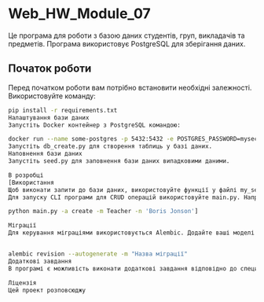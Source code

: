 # Web_HW_Module_07

Це програма для роботи з базою даних студентів, груп, викладачів та предметів. Програма використовує PostgreSQL для зберігання даних.

## Початок роботи

Перед початком роботи вам потрібно встановити необхідні залежності. Використовуйте команду:

```bash
pip install -r requirements.txt
Налаштування бази даних
Запустіть Docker контейнер з PostgreSQL командою:

docker run --name some-postgres -p 5432:5432 -e POSTGRES_PASSWORD=mysecretpassword -d postgres
Запустіть db_create.py для створення таблиць у базі даних.
Наповнення бази даних
Запустіть seed.py для заповнення бази даних випадковими даними.

В розробці
[Використання
Щоб виконати запити до бази даних, використовуйте функції у файлі my_select.py.
Для запуску CLI програми для CRUD операцій використовуйте main.py. Наприклад:

python main.py -a create -m Teacher -n 'Boris Jonson']

Міграції
Для керування міграціями використовується Alembic. Додайте ваші моделі до alembic/env.py та запустіть команду для створення міграційного скрипта:


alembic revision --autogenerate -m "Назва міграції"
Додаткові завдання
В програмі є можливість виконати додаткові завдання відповідно до специфікації.

Ліцензія
Цей проект розповсюджу